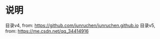 # 说明

目录v4, from: https://github.com/junruchen/junruchen.github.io
目录v5, from: https://me.csdn.net/qq_34414916




